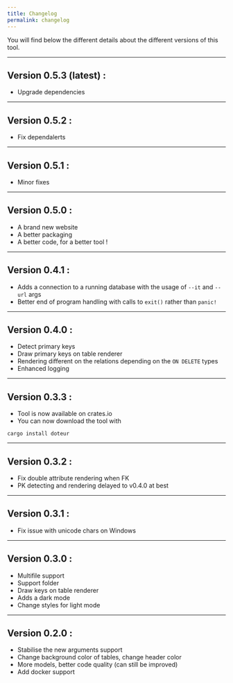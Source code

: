 ```yaml
---
title: Changelog
permalink: changelog
---
```


You will find below the different details about the different versions of this tool.

---

## Version 0.5.3 (latest) :

- Upgrade dependencies

---

## Version 0.5.2 :

- Fix dependalerts

---

## Version 0.5.1 :

- Minor fixes

---

## Version 0.5.0 :

- A brand new website
- A better packaging 
- A better code, for a better tool !

---

## Version 0.4.1 :

- Adds a connection to a running database with the usage of `--it` and `--url` args
- Better end of program handling with calls to `exit()` rather than `panic!`

---

## Version 0.4.0 :

- Detect primary keys
- Draw primary keys on table renderer
- Rendering different on the relations depending on the `ON DELETE` types
- Enhanced logging

---

## Version 0.3.3 :

- Tool is now available on crates.io
- You can now download the tool with

```
cargo install doteur
```

---

## Version 0.3.2 :

- Fix double attribute rendering when FK
- PK detecting and rendering delayed to v0.4.0 at best

---

## Version 0.3.1 :

- Fix issue with unicode chars on Windows

---

## Version 0.3.0 :

- Multifile support
- Support folder
- Draw keys on table renderer
- Adds a dark mode
- Change styles for light mode

---

## Version 0.2.0 :
 
- Stabilise the new arguments support
- Change background color of tables, change header color
- More models, better code quality (can still be improved)
- Add docker support




